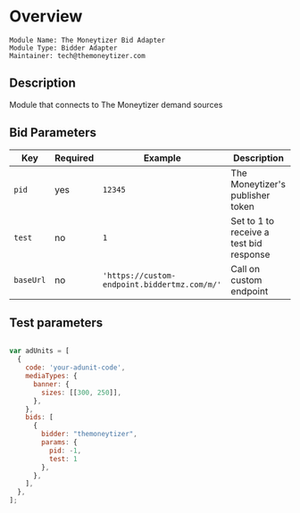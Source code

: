 # Overview

```
Module Name: The Moneytizer Bid Adapter
Module Type: Bidder Adapter
Maintainer: tech@themoneytizer.com
```

## Description

Module that connects to The Moneytizer demand sources

## Bid Parameters

| Key             | Required | Example                                      | Description                            |
| --------------- | -------- | ---------------------------------------------| ---------------------------------------|
| `pid`           | yes      | `12345`                                      | The Moneytizer's publisher token       |
| `test`          | no       | `1`                                          | Set to 1 to receive a test bid response|
| `baseUrl`       | no       | `'https://custom-endpoint.biddertmz.com/m/'` | Call on custom endpoint                |

## Test parameters

```js

var adUnits = [
  {
    code: 'your-adunit-code',
    mediaTypes: {
      banner: {
        sizes: [[300, 250]],
      },
    },
    bids: [
      {
        bidder: "themoneytizer",
        params: {
          pid: -1,
          test: 1
        },
      },
    ],
  },
];
```
